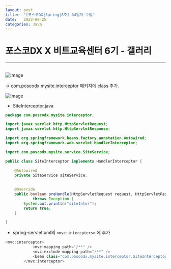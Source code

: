 ```yaml
---
layout: post
title:  "[포스코DX|Spring|8주] 34일차 수업"
date:   2023-09-25
categories: Java
---
```


# 포스코DX X 비트교육센터 6기 - 갤러리

---

## 


![image](https://github.com/talkingOrange/talkingOrange.github.io/assets/88815795/d5cdd3b8-4fe8-40a3-abe1-47839f32c4cf)

-> com.poscodx.mysite.interceptor 패키지에 class 추가.

![image](https://github.com/talkingOrange/talkingOrange.github.io/assets/88815795/6e7f1568-22d5-455f-8b0e-2e0aa976717b)


- SiteInterceptor.java

```java
package com.poscodx.mysite.interceptor;

import javax.servlet.http.HttpServletRequest;
import javax.servlet.http.HttpServletResponse;

import org.springframework.beans.factory.annotation.Autowired;
import org.springframework.web.servlet.HandlerInterceptor;

import com.poscodx.mysite.service.SiteService;

public class SiteInterceptor implements HandlerInterceptor {

	@Autowired
	private SiteService siteService;
	
	
	@Override
	public boolean preHandle(HttpServletRequest request, HttpServletResponse response, Object handler)
			throws Exception {
		System.out.println("siteInter");
		return true;
	}

}

```

- spring-servlet.xml의 `<mvc:intercpters>` 에 추가

```java
<mvc:interceptor>
			<mvc:mapping path="/**" />
			<mvc:exclude-mapping path="/**" />
			<bean class="com.poscodx.mysite.interceptor.SiteInterceptor" />
		</mvc:interceptor>
```

